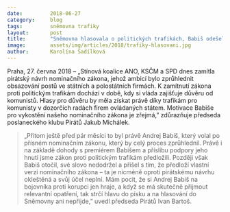 ```yaml
---
date:         2018-06-27
category:     blog
tags:         sněmovna trafiky
layout:       post
title:        "Sněmovna hlasovala o politických trafikách, Babiš odešel a jeho poslanci zákon potopili"
image:        assets/img/articles/2018/trafiky-hlasovani.jpg
author:       Karolína Sadílková
---
```


Praha, 27. června 2018 – „Stínová koalice ANO, KSČM a SPD dnes zamítla pirátský návrh nominačního zákona, jehož ambicí bylo zprůhlednit obsazování postů ve státních a polostátních firmách. K zamítnutí zákona proti politickým trafikám dochází v době, kdy si vláda zajišťuje důvěru od komunistů. Hlasy pro důvěru by měla získat právě díky trafikám pro komunisty v dozorčích radách firem ovládaných státem. Motivace Babiše pro vykostění našeho nominačního zákona je zřejmá,” zdůrazňuje předseda poslaneckého klubu Pirátů Jakub Michálek.

> „Přitom ještě před pár měsíci to byl právě Andrej Babiš, který volal po přísném nominačním zákonu, který by celý proces zprůhlednil. Právě i na základě dohody s premiérem Babišem a příslibu podpory jeho hnutí jsme zákon proti politickým trafikám předložili. Později však Babiš otočil, své slovo nedodržel a přišel s tím, že předloží vlastní verzi nominačního zákona – ta je nicméně oproti pirátskému návrhu okleštěná a svůj účel neplní. Mám pocit, že si Andrej Babiš na bojovníka proti korupci jen hraje, a když se má skutečně přijmout relevantní opatření, tak strčí hlavu do písku a na hlasování do Sněmovny ani nepřijde,” uvedl předseda Pirátů Ivan Bartoš.


